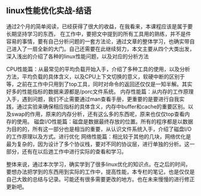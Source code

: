 ## linux性能优化实战-结语

通过2个月的简单阅读，已经获得了很大的收益，在我看来，本课程应该是属于要长期坚持学习的东西，
在工作中，要把文中提到的所有工具用的熟练，并不是件容易的事情，要有自己分析问题的一套方法论，通过文章的整体学习，也确实带自己进入了一扇全新的大门。自己还需要在此继续努力，本文主要从四个大类出发，深入浅出的介绍了各种的linux性能问题，以及对应的分析方法

CPU性能篇：从最常见的平均负载开始入手，介绍了多种工具的使用，以及分析方法，平均负载的具体含义，以及CPU上下文切换的意义，软硬中断的区别于等，之前在工作中只用到了top工具，同时对命令的返回还仅仅是一知半解。其实好多的性能指标的数据来源都是/porc文件系统。
内存性能篇：从内存的工作原理入手，遇到问题，我们不止需要通过man查看手册，更重要的是要进行自我实践，通过实验来确保相应指标的具体含义，内存中buffer和cache的重要区别。以及swap的作用，原来的内存分析，还有这么多的东西呢，原来也仅仅top查看内存的使用。
磁盘I/O性能篇：磁盘是数据最终存放的位置。所有的程序都是以数据为目的的，所有这一部分也是相当的重要，从认识文件系统入手，介绍了磁盘I/O的工作原理以及方式。进行优化
网络性能篇：相比较于其他的几块，网络优化是最为复杂的，因为设计了多个协议栈，要对不同的协议层，进行单独的分析。这一部分，还有在以后逇工作中进行实际的查看和学习。


整体来说，通过本次学习，确实学到了很多linux优化的知识点。在之后的时间，要想办法把学到的东西用到实际的工作中，提高性能，本专栏的笔记，也是仅仅是自己大致的总结与记录。可能还有很多需要更改的地方。也在未来慢慢的进行修正更新吧。